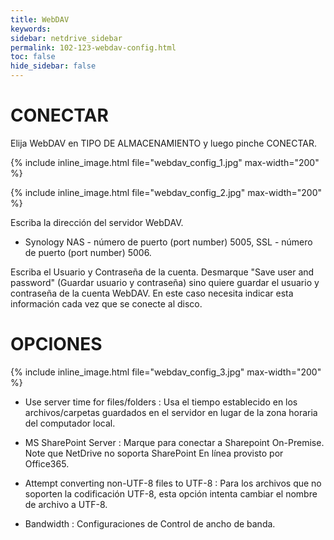 ```yaml
---
title: WebDAV
keywords:
sidebar: netdrive_sidebar
permalink: 102-123-webdav-config.html
toc: false
hide_sidebar: false
---
```


CONECTAR
==================
Elija WebDAV en TIPO DE ALMACENAMIENTO y luego pinche CONECTAR.

{% include inline_image.html file="webdav_config_1.jpg" max-width="200" %}


{% include inline_image.html file="webdav_config_2.jpg" max-width="200" %}


Escriba la dirección del servidor WebDAV.

* Synology NAS - número de puerto (port number) 5005, SSL - número de puerto (port number) 5006.

Escriba el Usuario y Contraseña de la cuenta. Desmarque "Save user and password" (Guardar usuario y contraseña) sino quiere guardar el usuario y contraseña de la cuenta WebDAV. En este caso necesita indicar esta información cada vez que se conecte al disco.


OPCIONES
==================


{% include inline_image.html file="webdav_config_3.jpg" max-width="200" %}


* Use server time for files/folders : Usa el tiempo establecido en los archivos/carpetas guardados en el servidor en lugar de la zona horaria del computador local.

* MS SharePoint Server : Marque para conectar a Sharepoint On-Premise. Note que NetDrive no soporta SharePoint En línea provisto por Office365.

* Attempt converting non-UTF-8 files to UTF-8 : Para los archivos que no soporten la codificación UTF-8, esta opción intenta cambiar el nombre de archivo a UTF-8.

* Bandwidth : Configuraciones de Control de ancho de banda.

